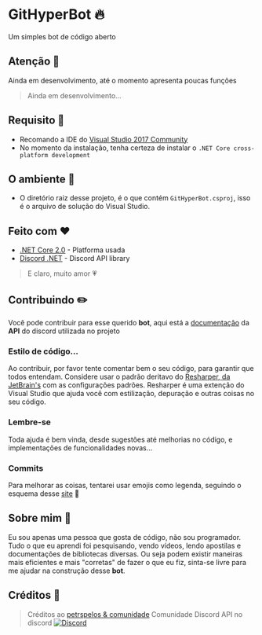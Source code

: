 
# GitHyperBot :fire:
Um simples bot de código aberto

## Atenção :eyes:
 Ainda em desenvolvimento, até o momento apresenta poucas funções
 > Ainda em desenvolvimento...

## Requisito :wrench:
*	Recomando a IDE do [Visual Studio 2017 Community](https://www.visualstudio.com/thank-you-downloading-visual-studio/?sku=Community&rel=15)
*	No momento da instalação, tenha certeza de instalar o `.NET Core cross-platform development`

## O ambiente :memo:
* O diretório raiz desse projeto, é o que contém `GitHyperBot.csproj`, isso é o arquivo de solução do Visual Studio.

## Feito com :heart:
* [.NET Core 2.0](https://docs.microsoft.com/en-us/dotnet/core/) - Platforma usada
* [Discord .NET](https://github.com/RogueException/Discord.Net) - Discord API library
> E claro, muito amor 💗

## Contribuindo :pencil2:
Você pode contribuir para esse querido **bot**, aqui está a [documentação](https://docs.stillu.cc/) da **API** do discord utilizada no projeto
### Estilo de código...
Ao contribuir, por favor tente comentar bem o seu código, para garantir que todos entendam.
Considere usar o padrão deritavo do [ Resharper, da JetBrain's](https://www.jetbrains.com/resharper/) com as configurações padrões. Resharper é uma extenção do Visual Studio que ajuda você com estilização, depuração e outras coisas no seu código.

### Lembre-se
Toda ajuda é bem vinda, desde sugestões até melhorias no código, e implementações de funcionalidades novas...

### Commits
Para melhorar as coisas, tentarei usar emojis como legenda, seguindo o esquema desse [site](https://gitmoji.carloscuesta.me/) :rocket:

## Sobre mim :busts_in_silhouette:
Eu sou apenas uma pessoa que gosta de código, não sou programador. Tudo o que eu aprendi foi pesquisando, vendo vídeos, lendo apostilas e documentações de bibliotecas diversas. Ou seja podem existir maneiras mais eficientes e mais "corretas" de fazer o que eu fiz, sinta-se livre para me ajudar na construção desse **bot**.

## Créditos :green_heart:
> Créditos ao [petrspelos & comunidade](https://github.com/petrspelos)
> Comunidade Discord API no discord [![Discord](https://discordapp.com/api/guilds/81384788765712384/widget.png)](https://discord.gg/jkrBmQR)
